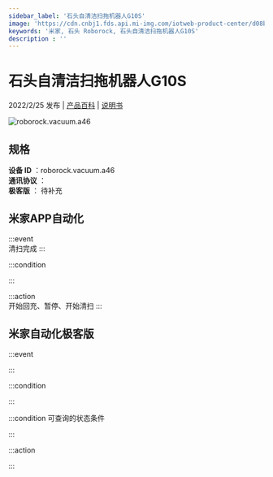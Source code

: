 ```yaml
---
sidebar_label: '石头自清洁扫拖机器人G10S'
image: 'https://cdn.cnbj1.fds.api.mi-img.com/iotweb-product-center/d08b8bbad05c5dce9f5abf2030715598_1644312950728.png?GalaxyAccessKeyId=AKVGLQWBOVIRQ3XLEW&Expires=9223372036854775807&Signature=C+wloRB56WbVZ4jDOgtjITS6Dp8='
keywords: '米家, 石头 Roborock, 石头自清洁扫拖机器人G10S'
description : ''
---
```

# 石头自清洁扫拖机器人G10S

2022/2/25 发布 | [产品百科](https://home.mi.com/webapp/content/baike/product/index.html?model=roborock.vacuum.a46/) | [说明书](https://home.mi.com/views/introduction.html?model=roborock.vacuum.a46&region=cn)

![roborock.vacuum.a46](https://cdn.cnbj1.fds.api.mi-img.com/iotweb-product-center/d08b8bbad05c5dce9f5abf2030715598_1644312950728.png?GalaxyAccessKeyId=AKVGLQWBOVIRQ3XLEW&Expires=9223372036854775807&Signature=C+wloRB56WbVZ4jDOgtjITS6Dp8=)

## 规格  
> 
**设备 ID** ：roborock.vacuum.a46  
**通讯协议** ：  
**极客版**  ： 待补充 


## 米家APP自动化  

:::event  
清扫完成
:::

:::condition  

:::

:::action   
开始回充、暂停、开始清扫
:::

## 米家自动化极客版  

:::event  

:::

:::condition  

:::

:::condition 可查询的状态条件  

:::

:::action  

:::

        
